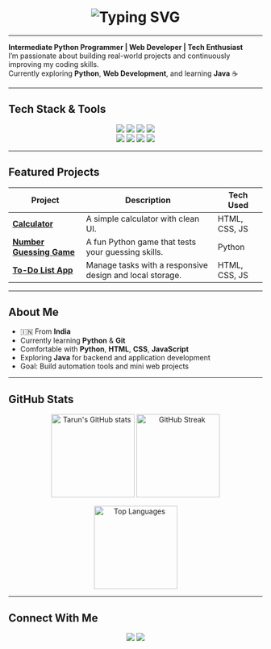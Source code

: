 
<h1 align="center">
  <img src="https://readme-typing-svg.demolab.com?font=Fira+Code&size=30&duration=3000&pause=1000&color=FF6B81&center=true&vCenter=true&width=600&lines=Hi%2C+I'm+Tarun!;Python+Developer;Web+Developer;Tech+Enthusiast" alt="Typing SVG" />
</h1>

---

**Intermediate Python Programmer | Web Developer | Tech Enthusiast**  
I’m passionate about building real-world projects and continuously improving my coding skills.  
Currently exploring **Python**, **Web Development**, and learning **Java** ☕  

---

## Tech Stack & Tools

<p align="center">
  <img src="https://img.shields.io/badge/Python-3776AB?style=for-the-badge&logo=python&logoColor=white" />
  <img src="https://img.shields.io/badge/Git-F05032?style=for-the-badge&logo=git&logoColor=white" />
  <img src="https://img.shields.io/badge/GitHub-181717?style=for-the-badge&logo=github" />
  <img src="https://img.shields.io/badge/VS%20Code-007ACC?style=for-the-badge&logo=visualstudiocode&logoColor=white" />
  <br/>
  <img src="https://img.shields.io/badge/HTML5-E34F26?style=for-the-badge&logo=html5&logoColor=white" />
  <img src="https://img.shields.io/badge/CSS3-1572B6?style=for-the-badge&logo=css3&logoColor=white" />
  <img src="https://img.shields.io/badge/JavaScript-F7DF1E?style=for-the-badge&logo=javascript&logoColor=black" />
  <img src="https://img.shields.io/badge/Java-007396?style=for-the-badge&logo=java&logoColor=white" />
</p>

---

## Featured Projects

| Project | Description | Tech Used |
|----------|--------------|-----------|
|  [**Calculator**](https://github.com/royalkingtarun2007-commits/first-git-project) | A simple calculator with clean UI. | HTML, CSS, JS |
|  [**Number Guessing Game**](https://github.com/royalkingtarun2007-commits/Number_Guessing_Game) | A fun Python game that tests your guessing skills. | Python |
|  [**To-Do List App**](https://github.com/royalkingtarun2007-commits/To_Do_List/blob/main/index.html) | Manage tasks with a responsive design and local storage. | HTML, CSS, JS |

---

## About Me

- 🇮🇳 From **India**  
-  Currently learning **Python** & **Git**  
-  Comfortable with **Python**, **HTML**, **CSS**, **JavaScript**  
-  Exploring **Java** for backend and application development  
-  Goal: Build automation tools and mini web projects  

---

## GitHub Stats

<p align="center">
  <img src="https://github-readme-stats.vercel.app/api?username=royalkingtarun2007-commits&show_icons=true&theme=radical" alt="Tarun's GitHub stats" height="165" />
  <img src="https://github-readme-streak-stats.herokuapp.com/?user=royalkingtarun2007-commits&theme=radical" alt="GitHub Streak" height="165" />
</p>

<p align="center">
  <img src="https://github-readme-stats.vercel.app/api/top-langs/?username=royalkingtarun2007-commits&layout=compact&theme=radical" alt="Top Languages" height="165" />
</p>

---

## Connect With Me

<p align="center">
  <a href="mailto:royalkingtarun.2007@gmail.com"><img src="https://img.shields.io/badge/Email-D14836?style=for-the-badge&logo=gmail&logoColor=white" /></a>
  <a href="https://github.com/royalkingtarun2007-commits"><img src="https://img.shields.io/badge/GitHub-181717?style=for-the-badge&logo=github" /></a>
</p>
